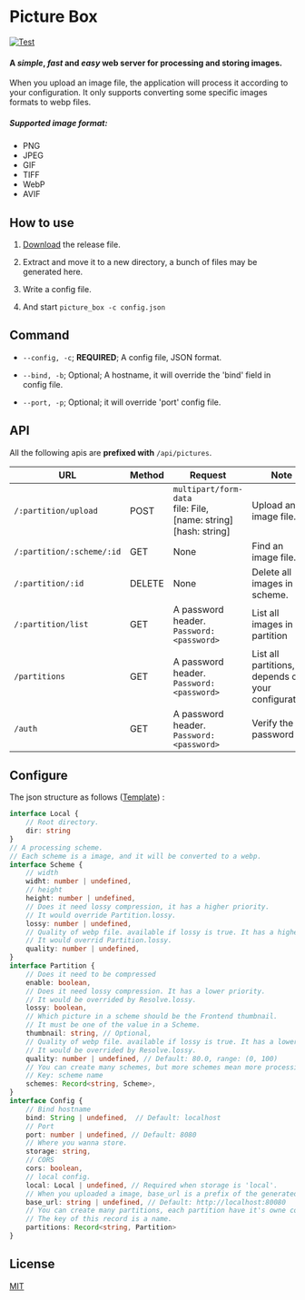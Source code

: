 # Picture Box

[![Test](https://github.com/zacharychin233/picture_box/actions/workflows/ci.yml/badge.svg)](https://github.com/zacharychin233/picture_box/actions/workflows/ci.yml)

#### A ***simple***, ***fast*** and ***easy*** web server for processing and storing images.

When you upload an image file, the application will process it according to your configuration. It only supports converting some specific images formats to webp files.

##### Supported image format:

* PNG
* JPEG
* GIF
* TIFF
* WebP
* AVIF

## How to use

1. [Download](https://github.com/zacharychin233/picture_box/releases) the release file.

2. Extract and move it to a new directory, a bunch of files may be generated here.

3. Write a config file.

4. And start `picture_box -c config.json`

## Command

- `--config, -c`;  **REQUIRED**;   A config file, JSON format.

- `--bind, -b`;  Optional;  A hostname, it will override the 'bind' field in config file.

- `--port, -p`;  Optional;  it will override 'port' config file.

## API

All the following apis are **prefixed with** `/api/pictures`.

| URL                       | Method | Request                                                                     | Note                                                   | Example              |
| ------------------------- | ------ | --------------------------------------------------------------------------- | ------------------------------------------------------ | -------------------- |
| `/:partition/upload`      | POST   | `multipart/form-data`<br/>file: File,<br/>[name: string]<br/>[hash: string] | Upload an image file.                                  | /default/upload      |
| `/:partition/:scheme/:id` | GET    | None                                                                        | Find an image file.                                    | /default/xs/hashcode |
| `/:partition/:id`         | DELETE | None                                                                        | Delete all images in a scheme.                         | /default/hashcode    |
| `/:partition/list`        | GET    | A password header.<br/>`Password: <password>`                               | List all images in a partition                         | /default/list        |
| `/partitions`             | GET    | A password header.<br/>`Password: <password>`                               | List all partitions, it depends on your configuration. |                      |
| `/auth`                   | GET    | A password header.<br/>`Password: <password>`                               | Verify the password                                    |                      |

## Configure

The json structure as follows ([Template](https://github.com/zacharychin233/picture_box/blob/master/resources/config.json)) :

```typescript
interface Local {
    // Root directory.
    dir: string
}
// A processing scheme.
// Each scheme is a image, and it will be converted to a webp.
interface Scheme {
    // width
    widht: number | undefined,
    // height
    height: number | undefined,
    // Does it need lossy compression, it has a higher priority.
    // It would override Partition.lossy.
    lossy: number | undefined,
    // Quality of webp file. available if lossy is true. It has a higher priority.
    // It would overrid Partition.lossy.
    quality: number | undefined,
}
interface Partition {
    // Does it need to be compressed
    enable: boolean,
    // Does it need lossy compression. It has a lower priority.
    // It would be overrided by Resolve.lossy.
    lossy: boolean,
    // Which picture in a scheme should be the Frontend thumbnail.
    // It must be one of the value in a Scheme.
    thumbnail: string, // Optional, 
    // Quality of webp file. available if lossy is true. It has a lower priority.
    // It would be overrided by Resolve.lossy.
    quality: number | undefined, // Default: 80.0, range: (0, 100)
    // You can create many schemes, but more schemes mean more processing time. 
    // Key: scheme name
    schemes: Record<string, Scheme>,
}
interface Config {
    // Bind hostname
    bind: String | undefined,  // Default: localhost
    // Port
    port: number | undefined, // Default: 8080
    // Where you wanna store.
    storage: string,
    // CORS
    cors: boolean,
    // local config.
    local: Local | undefined, // Required when storage is 'local'.
    // When you uploaded a image, base_url is a prefix of the generated link.
    base_url: string | undefined, // Default: http://localhost:80080
    // You can create many partitions, each partition have it's owne configure.
    // The key of this record is a name.
    partitions: Record<string, Partition>
}
```

## License

[MIT](https://github.com/zacharychin233/codroid-textmate/blob/master/LICENSE)